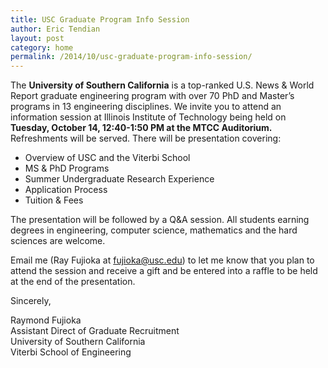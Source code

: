 ```yaml
---
title: USC Graduate Program Info Session
author: Eric Tendian
layout: post
category: home
permalink: /2014/10/usc-graduate-program-info-session/
---
```


The **University of Southern California** is a top-ranked U.S. News & World Report graduate engineering program with over 70 PhD and Master’s programs in 13 engineering disciplines. We invite you to attend an information session at Illinois Institute of Technology being held on **Tuesday, October 14, 12:40-1:50 PM at the MTCC Auditorium.** Refreshments will be served. There will be presentation covering:

- Overview of USC and the Viterbi School
- MS & PhD Programs
- Summer Undergraduate Research Experience
- Application Process
- Tuition & Fees

The presentation will be followed by a Q&A session. All students earning degrees in engineering, computer science, mathematics and the hard sciences are welcome.

Email me (Ray Fujioka at <fujioka@usc.edu>) to let me know that you plan to attend the session and receive a gift and be entered into a raffle to be held at the end of the presentation.

Sincerely,

Raymond Fujioka<br>
Assistant Direct of Graduate Recruitment<br>
University of Southern California<br>
Viterbi School of Engineering
